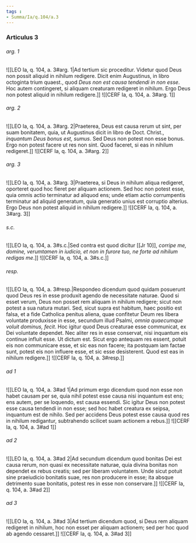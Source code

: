 ```yaml
---
tags : 
- Summa/Ia/q.104/a.3
---
```


### Articulus 3

###### arg. 1
![[LEO Ia, q. 104, a. 3#arg. 1|Ad tertium sic proceditur. Videtur quod Deus non possit aliquid in nihilum redigere. Dicit enim Augustinus, in libro octoginta trium quaest., quod *Deus non est causa tendendi in non esse*. Hoc autem contingeret, si aliquam creaturam redigeret in nihilum. Ergo Deus non potest aliquid in nihilum redigere.]]
![[CERF Ia, q. 104, a. 3#arg. 1]]

###### arg. 2
![[LEO Ia, q. 104, a. 3#arg. 2|Praeterea, Deus est causa rerum ut sint, per suam bonitatem, quia, ut Augustinus dicit in libro de Doct. Christ., *inquantum Deus bonus est, sumus*. Sed Deus non potest non esse bonus. Ergo non potest facere ut res non sint. Quod faceret, si eas in nihilum redigeret.]]
![[CERF Ia, q. 104, a. 3#arg. 2]]

###### arg. 3
![[LEO Ia, q. 104, a. 3#arg. 3|Praeterea, si Deus in nihilum aliqua redigeret, oporteret quod hoc fieret per aliquam actionem. Sed hoc non potest esse, quia omnis actio terminatur ad aliquod ens; unde etiam actio corrumpentis terminatur ad aliquid generatum, quia generatio unius est corruptio alterius. Ergo Deus non potest aliquid in nihilum redigere.]]
![[CERF Ia, q. 104, a. 3#arg. 3]]

###### s.c.
![[LEO Ia, q. 104, a. 3#s.c.|Sed contra est quod dicitur [[Jr 10]], *corripe me, domine, verumtamen in iudicio, et non in furore tuo, ne forte ad nihilum redigas me*.]]
![[CERF Ia, q. 104, a. 3#s.c.]]

###### resp.
![[LEO Ia, q. 104, a. 3#resp.|Respondeo dicendum quod quidam posuerunt quod Deus res in esse produxit agendo de necessitate naturae. Quod si esset verum, Deus non posset rem aliquam in nihilum redigere; sicut non potest a sua natura mutari. Sed, sicut supra est habitum, haec positio est falsa, et a fide Catholica penitus aliena, quae confitetur Deum res libera voluntate produxisse in esse, secundum illud Psalmi, *omnia quaecumque voluit dominus, fecit*. Hoc igitur quod Deus creaturae esse communicat, ex Dei voluntate dependet. Nec aliter res in esse conservat, nisi inquantum eis continue influit esse. Ut dictum est. Sicut ergo antequam res essent, potuit eis non communicare esse, et sic eas non facere; ita postquam iam factae sunt, potest eis non influere esse, et sic esse desisterent. Quod est eas in nihilum redigere.]]
![[CERF Ia, q. 104, a. 3#resp.]]

###### ad 1
![[LEO Ia, q. 104, a. 3#ad 1|Ad primum ergo dicendum quod non esse non habet causam per se, quia nihil potest esse causa nisi inquantum est ens; ens autem, per se loquendo, est causa essendi. Sic igitur Deus non potest esse causa tendendi in non esse; sed hoc habet creatura ex seipsa, inquantum est de nihilo. Sed per accidens Deus potest esse causa quod res in nihilum redigantur, subtrahendo scilicet suam actionem a rebus.]]
![[CERF Ia, q. 104, a. 3#ad 1]]

###### ad 2
![[LEO Ia, q. 104, a. 3#ad 2|Ad secundum dicendum quod bonitas Dei est causa rerum, non quasi ex necessitate naturae, quia divina bonitas non dependet ex rebus creatis; sed per liberam voluntatem. Unde sicut potuit sine praeiudicio bonitatis suae, res non producere in esse; ita absque detrimento suae bonitatis, potest res in esse non conservare.]]
![[CERF Ia, q. 104, a. 3#ad 2]]

###### ad 3
![[LEO Ia, q. 104, a. 3#ad 3|Ad tertium dicendum quod, si Deus rem aliquam redigeret in nihilum, hoc non esset per aliquam actionem; sed per hoc quod ab agendo cessaret.]]
![[CERF Ia, q. 104, a. 3#ad 3]]

